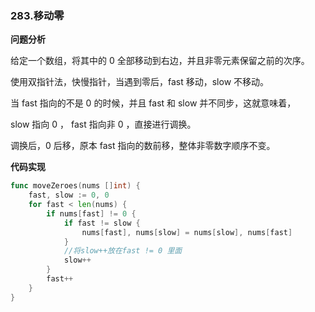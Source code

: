 ### 283.移动零

**问题分析**

给定一个数组，将其中的 0 全部移动到右边，并且非零元素保留之前的次序。

使用双指针法，快慢指针，当遇到零后，fast 移动，slow 不移动。

当 fast 指向的不是 0 的时候，并且 fast 和 slow 并不同步，这就意味着，

slow 指向 0 ， fast 指向非 0 ，直接进行调换。

调换后，0 后移，原本 fast 指向的数前移，整体非零数字顺序不变。 

**代码实现**

```go
func moveZeroes(nums []int) {
	fast, slow := 0, 0
	for fast < len(nums) {
		if nums[fast] != 0 {
			if fast != slow {
				nums[fast], nums[slow] = nums[slow], nums[fast]
			}
            //将slow++放在fast != 0 里面
			slow++
		}
		fast++
	}
}
```

